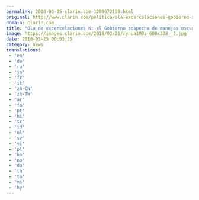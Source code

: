 ```yaml
---
permalink: 2018-03-25-clarin.com-1298672198.html
original: http://www.clarin.com/politica/ola-excarcelaciones-gobierno-sospecha-manejos-oscuros_0_By_59EEcf.html
domain: clarin.com
title: "Ola de excarcelaciones K: el Gobierno sospecha de manejos oscuros"
image: https://images.clarin.com/2018/03/21/rynua1M9z_600x338__1.jpg
date: 2018-03-25 00:53:25
category: news
translations: 
 - 'en'
 - 'de'
 - 'ru'
 - 'ja'
 - 'fr'
 - 'it'
 - 'zh-CN'
 - 'zh-TW'
 - 'ar'
 - 'fa'
 - 'pt'
 - 'hi'
 - 'tr'
 - 'id'
 - 'nl'
 - 'sv'
 - 'vi'
 - 'pl'
 - 'ko'
 - 'no'
 - 'da'
 - 'th'
 - 'ta'
 - 'ms'
 - 'hy'
---
```


